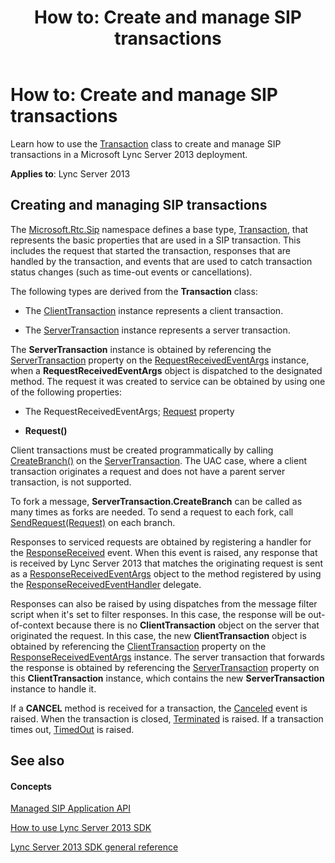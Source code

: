 ﻿---
title: 'How to: Create and manage SIP transactions'
TOCTitle: 'How to: Create and manage SIP transactions'
ms:assetid: 1178fb0a-434c-4924-a386-797da894c301
ms:mtpsurl: https://msdn.microsoft.com/library/Dn439083(v=office.15)
ms:contentKeyID: 57096240
ms.date: 07/24/2014
mtps_version: v=office.15
---

# How to: Create and manage SIP transactions

Learn how to use the [Transaction](https://msdn.microsoft.com/library/jj265742\(v=office.15\)) class to create and manage SIP transactions in a Microsoft Lync Server 2013 deployment.


**Applies to**: Lync Server 2013

## Creating and managing SIP transactions

The [Microsoft.Rtc.Sip](https://msdn.microsoft.com/library/jj266253\(v=office.15\)) namespace defines a base type, [Transaction](https://msdn.microsoft.com/library/jj265742\(v=office.15\)), that represents the basic properties that are used in a SIP transaction. This includes the request that started the transaction, responses that are handled by the transaction, and events that are used to catch transaction status changes (such as time-out events or cancellations).

The following types are derived from the **Transaction** class:

  - The [ClientTransaction](https://msdn.microsoft.com/library/jj265716\(v=office.15\)) instance represents a client transaction.

  - The [ServerTransaction](https://msdn.microsoft.com/library/jj265462\(v=office.15\)) instance represents a server transaction.

The **ServerTransaction** instance is obtained by referencing the [ServerTransaction](https://msdn.microsoft.com/library/jj265472\(v=office.15\)) property on the [RequestReceivedEventArgs](https://msdn.microsoft.com/library/jj265762\(v=office.15\)) instance, when a **RequestReceivedEventArgs** object is dispatched to the designated method. The request it was created to service can be obtained by using one of the following properties:

  - The RequestReceivedEventArgs; [Request](https://msdn.microsoft.com/library/jj265724\(v=office.15\)) property

  - **Request()**

Client transactions must be created programmatically by calling [CreateBranch()](https://msdn.microsoft.com/library/jj265503\(v=office.15\)) on the [ServerTransaction](https://msdn.microsoft.com/library/jj265462\(v=office.15\)). The UAC case, where a client transaction originates a request and does not have a parent server transaction, is not supported.

To fork a message, **ServerTransaction.CreateBranch** can be called as many times as forks are needed. To send a request to each fork, call [SendRequest(Request)](https://msdn.microsoft.com/library/jj266211\(v=office.15\)) on each branch.

Responses to serviced requests are obtained by registering a handler for the [ResponseReceived](https://msdn.microsoft.com/library/jj266796\(v=office.15\)) event. When this event is raised, any response that is received by Lync Server 2013 that matches the originating request is sent as a [ResponseReceivedEventArgs](https://msdn.microsoft.com/library/jj266293\(v=office.15\)) object to the method registered by using the [ResponseReceivedEventHandler](https://msdn.microsoft.com/library/jj265708\(v=office.15\)) delegate.

Responses can also be raised by using dispatches from the message filter script when it's set to filter responses. In this case, the response will be out-of-context because there is no **ClientTransaction** object on the server that originated the request. In this case, the new **ClientTransaction** object is obtained by referencing the [ClientTransaction](https://msdn.microsoft.com/library/jj265494\(v=office.15\)) property on the [ResponseReceivedEventArgs](https://msdn.microsoft.com/library/jj266293\(v=office.15\)) instance. The server transaction that forwards the response is obtained by referencing the [ServerTransaction](https://msdn.microsoft.com/library/jj265793\(v=office.15\)) property on this **ClientTransaction** instance, which contains the new **ServerTransaction** instance to handle it.

If a **CANCEL** method is received for a transaction, the [Canceled](https://msdn.microsoft.com/library/jj265710\(v=office.15\)) event is raised. When the transaction is closed, [Terminated](https://msdn.microsoft.com/library/jj265709\(v=office.15\)) is raised. If a transaction times out, [TimedOut](https://msdn.microsoft.com/library/jj266758\(v=office.15\)) is raised.

## See also

#### Concepts

[Managed SIP Application API](managed-sip-application-api.md)

[How to use Lync Server 2013 SDK](how-to-use-lync-server-2013-sdk.md)

[Lync Server 2013 SDK general reference](lync-server-2013-sdk-general-reference.md)

